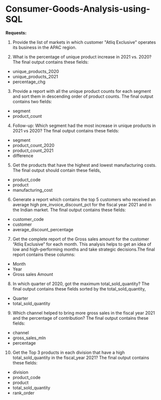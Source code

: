 # Consumer-Goods-Analysis-using-SQL


**Requests:**

1. Provide the list of markets in which customer "Atliq Exclusive" operates its
business in the APAC region.


2. What is the percentage of unique product increase in 2021 vs. 2020? The
final output contains these fields: 
- unique_products_2020
- unique_products_2021
- percentage_chg


3. Provide a report with all the unique product counts for each segment and
sort them in descending order of product counts. The final output contains two fields:
- segment
- product_count


4. Follow-up: Which segment had the most increase in unique products in
2021 vs 2020? The final output contains these fields:
- segment
- product_count_2020
- product_count_2021
- difference


5. Get the products that have the highest and lowest manufacturing costs.
The final output should contain these fields,
- product_code
- product
- manufacturing_cost
 
 
6. Generate a report which contains the top 5 customers who received an
average high pre_invoice_discount_pct for the fiscal year 2021 and in the
Indian market. The final output contains these fields:
- customer_code
- customer
- average_discount_percentage


7. Get the complete report of the Gross sales amount for the customer “Atliq
Exclusive” for each month. This analysis helps to get an idea of low and
high-performing months and take strategic decisions.The final report contains these columns:
- Month
- Year
- Gross sales Amount


8. In which quarter of 2020, got the maximum total_sold_quantity? The final
output contains these fields sorted by the total_sold_quantity,
- Quarter
- total_sold_quantity


9. Which channel helped to bring more gross sales in the fiscal year 2021
and the percentage of contribution? The final output contains these fields:
- channel
- gross_sales_mln
- percentage


10. Get the Top 3 products in each division that have a high
total_sold_quantity in the fiscal_year 2021? The final output contains these fields:
- division
- product_code
- product
- total_sold_quantity
- rank_order
